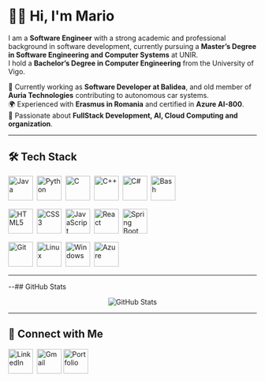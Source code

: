 # 🙋‍♂️ Hi, I'm Mario  

I am a **Software Engineer** with a strong academic and professional background in software development, currently pursuing a **Master’s Degree in Software Engineering and Computer Systems** at UNIR.  
I hold a **Bachelor’s Degree in Computer Engineering** from the University of Vigo. 

💼 Currently working as **Software Developer at Balidea**, and old member of **Auria Technologies** contributing to autonomous car systems.  
🌍 Experienced with **Erasmus in Romania** and certified in **Azure AI-800**.  
🚀 Passionate about **FullStack Development, AI, Cloud Computing and organization**.  

---

## 🛠 Tech Stack  

<p>
  <!-- Languages -->
  <img src="https://cdn.jsdelivr.net/gh/devicons/devicon/icons/java/java-original.svg" title="Java" alt="Java" width="50" height="50"/>&nbsp;
  <img src="https://cdn.jsdelivr.net/gh/devicons/devicon/icons/python/python-original.svg" title="Python" alt="Python" width="50" height="50"/>&nbsp;
  <img src="https://cdn.jsdelivr.net/gh/devicons/devicon/icons/c/c-original.svg" title="C" alt="C" width="50" height="50"/>&nbsp;
  <img src="https://cdn.jsdelivr.net/gh/devicons/devicon/icons/cplusplus/cplusplus-original.svg" title="C++" alt="C++" width="50" height="50"/>&nbsp;
  <img src="https://cdn.jsdelivr.net/gh/devicons/devicon/icons/csharp/csharp-original.svg" title="C#" alt="C#" width="50" height="50"/>&nbsp;
  <img src="https://cdn.jsdelivr.net/gh/devicons/devicon/icons/bash/bash-original.svg" title="Bash" alt="Bash" width="50" height="50"/>&nbsp;
</p>

<p>
  <!-- Web -->
  <img src="https://cdn.jsdelivr.net/gh/devicons/devicon/icons/html5/html5-original.svg" title="HTML5" alt="HTML5" width="50" height="50"/>&nbsp;
  <img src="https://cdn.jsdelivr.net/gh/devicons/devicon/icons/css3/css3-original.svg" title="CSS3" alt="CSS3" width="50" height="50"/>&nbsp;
  <img src="https://cdn.jsdelivr.net/gh/devicons/devicon/icons/javascript/javascript-original.svg" title="JavaScript" alt="JavaScript" width="50" height="50"/>&nbsp;
  <img src="https://cdn.jsdelivr.net/gh/devicons/devicon/icons/react/react-original.svg" title="React" alt="React" width="50" height="50"/>&nbsp;
  <img src="https://cdn.jsdelivr.net/gh/devicons/devicon/icons/spring/spring-original.svg" title="Spring Boot" alt="Spring Boot" width="50" height="50"/>&nbsp;
</p>

<p>
  <!-- Tools & OS -->
  <img src="https://cdn.jsdelivr.net/gh/devicons/devicon/icons/git/git-original.svg" title="Git" alt="Git" width="50" height="50"/>&nbsp;
  <img src="https://cdn.jsdelivr.net/gh/devicons/devicon/icons/linux/linux-original.svg" title="Linux" alt="Linux" width="50" height="50"/>&nbsp;
  <img src="https://cdn.jsdelivr.net/gh/devicons/devicon/icons/windows8/windows8-original.svg" title="Windows" alt="Windows" width="50" height="50"/>&nbsp;
  <img src="https://cdn.jsdelivr.net/gh/devicons/devicon/icons/azure/azure-original.svg" title="Azure" alt="Azure" width="50" height="50"/>&nbsp;
</p>

---

--## GitHub Stats

<p align="center">
  <img
    src="https://raw.githubusercontent.com/MavapeGZ/MavapeGZ/main/profile-summary-card-output/tokyonight/3-stats.svg"
    alt="GitHub Stats"
  />
</p>

--- 

## 🤝 Connect with Me  

<p>
  <a href="https://www.linkedin.com/in/mario-vp/"><img src="https://cdn.jsdelivr.net/gh/devicons/devicon/icons/linkedin/linkedin-original.svg" title="LinkedIn" alt="LinkedIn" width="50" height="50"/></a>&nbsp;
  <a href="mailto:mario.vperez03@gmail.com"><img src="https://img.icons8.com/color/48/000000/gmail-new.png" title="Gmail" alt="Gmail" width="50" height="50"/></a>
  <a href="https://mariovp.dev/"><img src="https://img.icons8.com/fluency/48/domain.png" title="Portfolio" alt="Portfolio" width="50" height="50"/></a>
</p>
